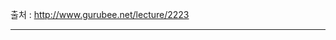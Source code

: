 출처 : http://www.gurubee.net/lecture/2223

----

```SQL

```


```SQL

```


```SQL

```


```SQL

```
